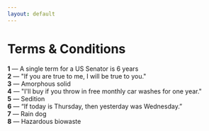 ```yaml
---
layout: default
---
```


# Terms & Conditions

**1** &mdash; A single term for a US Senator is 6 years  
**2** &mdash; "If you are true to me, I will be true to you."  
**3** &mdash; Amorphous solid  
**4** &mdash; "I'll buy if you throw in free monthly car washes for one year."  
**5** &mdash; Sedition  
**6** &mdash; “If today is Thursday, then yesterday was Wednesday.”  
**7** &mdash; Rain dog  
**8** &mdash; Hazardous biowaste  
